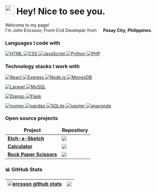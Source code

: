 <h1><img src="https://emojis.slackmojis.com/emojis/images/1531849430/4246/blob-sunglasses.gif?1531849430" width="30"/> Hey! Nice to see you.</h1>

<p>Welcome to my page! </br> I'm John Ericsson, Front-End Developer from <img src="https://cdn-icons-png.flaticon.com/512/197/197561.png" width="13"/> <b>Pasay City, Philippines.</b> </p>

### Languages I code with
<p>
  <a href="https://whatwg.org/">
    <img alt="HTML" src="https://img.shields.io/badge/-HTML5-000000?style=flat-square&logo=html5&logoColor=E34F26" />
  </a>
  <a href="https://www.w3.org/TR/CSS/#css">
    <img alt="CSS" src="https://img.shields.io/badge/-CSS3-000000?style=flat-square&logo=css3&logoColor=1572B6" />
  </a>
  <a href="https://www.ecma-international.org/publications-and-standards/standards/ecma-262/">
    <img alt="JavaScript" src="https://img.shields.io/badge/-JavaScript-000000?style=flat-square&logo=JavaScript&logoColor=F7DF1E" />
  </a>
  <a href="https://www.python.org/"> 
    <img alt="Python" src="https://img.shields.io/badge/-Python-000000?style=flat-square&logo=python&logoColor=3776AB" />
  </a>
  <a href="https://www.php.net/">
    <img alt="PHP" src="https://img.shields.io/badge/-PHP-000000?style=flat-square&logo=php&logoColor=777BB4" />
  </a>
</p>

### Technology stacks I work with
<p>
  <a href="https://reactjs.org/">
    <img alt="React" src="https://img.shields.io/badge/-React-000000?style=flat-square&logo=react&logoColor=61DAFB" />
  </a>
  <a href="https://expressjs.com/">
    <img alt="Express" src="https://img.shields.io/badge/-Express-000000?style=flat-square&logo=express&logoColor=white" />
  </a>
  <a href="https://nodejs.org/en/">
    <img alt="Node.js" src="https://img.shields.io/badge/-Node.js-000000?style=flat-square&logo=node.js&logoColor=339933" />
  </a>
  <a href="https://www.mongodb.com/">
    <img alt="MongoDB" src="https://img.shields.io/badge/-MongoDB-000000?style=flat-square&logo=mongodb&logoColor=47A248" />
  </a>
</p>
<!-- <h2></h2> -->
<p>
  <a href="https://laravel.com/">
    <img alt="Laravel" src="https://img.shields.io/badge/-Laravel-000000?style=flat-square&logo=laravel&logoColor=FF2D20" />
  </a>
  <a href="https://www.mysql.com/">
    <img alt="MySQL" src="https://img.shields.io/badge/-MySQL-000000?style=flat-square&logo=mysql&logoColor=4479A1" />
  </a>
</p>
<!--    <h2></h2> -->
<p>
  <a href="https://www.djangoproject.com/">
    <img alt="Django" src="https://img.shields.io/badge/-Django-000000?style=flat-square&logo=django&logoColor=092E20" />
  </a>
  <a href="https://flask.palletsprojects.com/en/2.1.x/">
    <img alt="Flask" src="https://img.shields.io/badge/-Flask-000000?style=flat-square&logo=flask&logoColor=white" />
  </a>
</p>

<p>
  <a href="https://numpy.org/">
    <img alt="numpy" src="https://img.shields.io/badge/-NumPy-000000?style=flat-square&logo=numpy&logoColor=013243" />
  </a>
  <a href="https://pandas.pydata.org/">
    <img alt="pandas" src="https://img.shields.io/badge/-pandas-000000?style=flat-square&logo=pandas&logoColor=150458" />
  </a>
  <a href="https://www.sqlite.org/index.html">
    <img alt="SQLite" src="https://img.shields.io/badge/-SQLite-000000?style=flat-square&logo=sqlite&logoColor=003B57" />
  </a>
  <a href="https://jupyter.org/">
    <img alt="jupyter" src="https://img.shields.io/badge/-Jupyter Notebook-000000?style=flat-square&logo=jupyter&logoColor=F37626" />
  </a>
  <a href="https://www.anaconda.com/">
    <img alt="anaconda" src="https://img.shields.io/badge/-Anaconda-000000?style=flat-square&logo=anaconda&logoColor=44A833" />
  </a>
</p>

<h3>Open source projects</h3>
<table>
  <thead align="center">
    <tr border: none;>
      <td><b>Project</b></td>
      <td><b>Repository</b></td>
    </tr>
  </thead>
  <tbody>
    <tr>
      <td><a href="https://ercsssn.github.io/etch-a-sketch-project/"><b>Etch-a-Sketch</b></a></td>
      <td><a href="https://github.com/ercsssn/etch-a-sketch-project"><img align="center" src="https://github-readme-stats.vercel.app/api/pin/?username=ercsssn&repo=etch-a-sketch-project&title_color=fff&icon_color=fff&text_color=fff&bg_color=000000&hide_border=true&show_owner=true" /></a></td>
    </tr>
    <tr>
      <td><a href="https://ercsssn.github.io/calculator-project/"><b>Calculator</b></a></td>
      <td><a href="https://github.com/ercsssn/calculator-project"><img align="center" src="https://github-readme-stats.vercel.app/api/pin/?username=ercsssn&repo=calculator-project&title_color=fff&icon_color=fff&text_color=fff&bg_color=000000&hide_border=true&show_owner=true" /></a></td>
    </tr>
    <tr>
      <td><a href="https://ercsssn.github.io/rock-paper-scissors-project/"><b>Rock Paper Scissors</b></a></td>
      <td><a href="https://github.com/ercsssn/rock-paper-scissors-project"><img align="center" src="https://github-readme-stats.vercel.app/api/pin/?username=ercsssn&repo=rock-paper-scissors-project&title_color=fff&icon_color=fff&text_color=fff&bg_color=000000&hide_border=true&show_owner=true" /></a></td>
    </tr>
  </tbody>
</table>

### 📊 GitHub Stats

| <a href="https://www.youtube.com/watch?v=dQw4w9WgXcQ"><img align="center" src="https://github-readme-stats.vercel.app/api?username=ercsssn&show_icons=true&custom_title=ercsssn's Stats&title_color=fff&icon_color=fff&text_color=fff&bg_color=000000&hide_border=true" alt="ercsssn github stats" /></a> | <a href="https://insights.stackoverflow.com/survey/2021#section-most-popular-technologies-programming-scripting-and-markup-languages"><img align="center" src="https://github-readme-stats.vercel.app/api/top-langs/?username=ercsssn&title_color=fff&text_color=fff&bg_color=000000&hide_border=true&hide=html,css,blade,shell,vue,jupyter%20notebook" /></a> |
| ------------- | ------------- |

